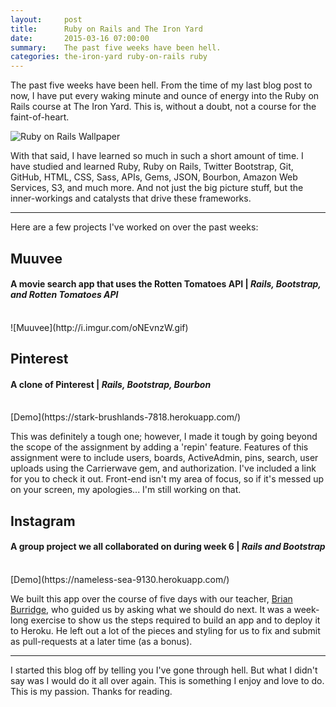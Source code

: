 ```yaml
---
layout:     post
title:      Ruby on Rails and The Iron Yard
date:       2015-03-16 07:00:00
summary:    The past five weeks have been hell.
categories: the-iron-yard ruby-on-rails ruby
---
```


The past five weeks have been hell. From the time of my last blog post to now, I have put every waking minute and ounce of energy into the Ruby on Rails course at The Iron Yard. This is, without a doubt, not a course for the faint-of-heart.

![Ruby on Rails Wallpaper](http://i.imgur.com/H3CE0j8.jpg)

With that said, I have learned so much in such a short amount of time. I have studied and learned Ruby, Ruby on Rails, Twitter Bootstrap, Git, GitHub, HTML, CSS, Sass, APIs, Gems, JSON, Bourbon, Amazon Web Services, S3, and much more. And not just the big picture stuff, but the inner-workings and catalysts that drive these frameworks.

* * *

Here are a few projects I've worked on over the past weeks:

## Muuvee

#### A movie search app that uses the Rotten Tomatoes API | _Rails, Bootstrap, and Rotten Tomatoes API_
<br>
![Muuvee](http://i.imgur.com/oNEvnzW.gif)

## Pinterest

#### A clone of Pinterest | _Rails, Bootstrap, Bourbon_
<br>
[Demo](https://stark-brushlands-7818.herokuapp.com/)

This was definitely a tough one; however, I made it tough by going beyond the scope of the assignment by adding a 'repin' feature. Features of this assignment were to include users, boards, ActiveAdmin, pins, search, user uploads using the Carrierwave gem, and authorization. I've included a link for you to check it out. Front-end isn't my area of focus, so if it's messed up on your screen, my apologies... I'm still working on that.

## Instagram

#### A group project we all collaborated on during week 6 | _Rails and Bootstrap_
<br>
[Demo](https://nameless-sea-9130.herokuapp.com/)

We built this app over the course of five days with our teacher, [Brian Burridge](https://twitter.com/brianburridge), who guided us by asking what we should do next. It was a week-long exercise to show us the steps required to build an app and to deploy it to Heroku. He left out a lot of the pieces and styling for us to fix and submit as pull-requests at a later time (as a bonus).

* * *

I started this blog off by telling you I've gone through hell. But what I didn't say was I would do it all over again. This is something I enjoy and love to do. This is my passion. Thanks for reading.

